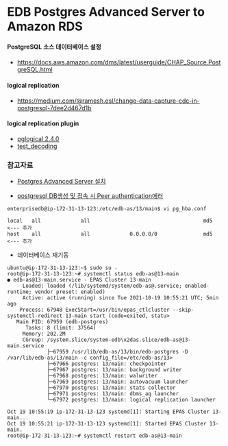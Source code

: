 # EDB Postgres Advanced Server to Amazon RDS


#### PostgreSQL 소스 데이터베이스 설정 ####

* https://docs.aws.amazon.com/dms/latest/userguide/CHAP_Source.PostgreSQL.html

#### logical replication ####

* https://medium.com/@ramesh.esl/change-data-capture-cdc-in-postgresql-7dee2d467d1b
  
#### logical replication plugin ####  
* [pglogical 2.4.0](https://www.postgresql.org/about/news/pglogical-240-now-available-2284/)
* [test_decoding](https://www.enterprisedb.com/edb-docs/d/postgresql/reference/manual/11.7/test-decoding.html)



### 참고자료 ###

* [Postgres Advanced Server 설치](https://www.enterprisedb.com/edb-docs/static/docs/epas/12/EDB_Postgres_Advanced_Server_Installation_Guide_Linux_v12.pdf)

* [postgresql DB생성 및 접속 시 Peer authentication에러](https://zipeya.tistory.com/entry/postgresql-DB%EC%83%9D%EC%84%B1-%EB%B0%8F-%EC%A0%91%EC%86%8D-%EC%8B%9C-Peer-authentication%EC%97%90%EB%9F%AC-%EB%B0%9C%EC%83%9D-%EC%8B%9C-%ED%95%B4%EC%95%BC%ED%95%A0-%EA%B2%83)
```
enterprisedb@ip-172-31-13-123:/etc/edb-as/13/main$ vi pg_hba.conf

local   all             all                                     md5      <--- 추가
host    all             all             0.0.0.0/0               md5      <--- 추가
```


* 데이터베이스 재기동

```
ubuntu@ip-172-31-13-123:~$ sudo su -
root@ip-172-31-13-123:~# systemctl status edb-as@13-main
● edb-as@13-main.service - EPAS Cluster 13-main
     Loaded: loaded (/lib/systemd/system/edb-as@.service; enabled-runtime; vendor preset: enabled)
     Active: active (running) since Tue 2021-10-19 10:55:21 UTC; 5min ago
    Process: 67948 ExecStart=/usr/bin/epas_ctlcluster --skip-systemctl-redirect 13-main start (code=exited, statu>
   Main PID: 67959 (edb-postgres)
      Tasks: 8 (limit: 37564)
     Memory: 202.2M
     CGroup: /system.slice/system-edb\x2das.slice/edb-as@13-main.service
             ├─67959 /usr/lib/edb-as/13/bin/edb-postgres -D /var/lib/edb-as/13/main -c config_file=/etc/edb-as/13>
             ├─67966 postgres: 13/main: checkpointer
             ├─67967 postgres: 13/main: background writer
             ├─67968 postgres: 13/main: walwriter
             ├─67969 postgres: 13/main: autovacuum launcher
             ├─67970 postgres: 13/main: stats collector
             ├─67971 postgres: 13/main: dbms_aq launcher
             └─67972 postgres: 13/main: logical replication launcher

Oct 19 10:55:19 ip-172-31-13-123 systemd[1]: Starting EPAS Cluster 13-main...
Oct 19 10:55:21 ip-172-31-13-123 systemd[1]: Started EPAS Cluster 13-main.
root@ip-172-31-13-123:~# systemctl restart edb-as@13-main
```

